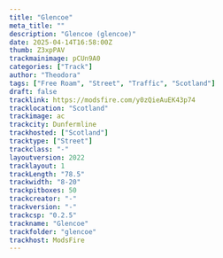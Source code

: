 ```yaml
---
title: "Glencoe"
meta_title: ""
description: "Glencoe (glencoe)"
date: 2025-04-14T16:58:00Z
thumb: Z3xpPAV
trackmainimage: pCUn9A0
categories: ["Track"]
author: "Theodora"
tags: ["Free Roam", "Street", "Traffic", "Scotland"]
draft: false
tracklink: https://modsfire.com/y0zQieAuEK43p74
tracklocation: "Scotland"
trackimage: ac
trackcity: Dunfermline
trackhosted: ["Scotland"]
tracktype: ["Street"]
trackclass: "-" 
layoutversion: 2022
tracklayout: 1
trackLength: "78.5"
trackwidth: "8-20"
trackpitboxes: 50
trackcreator: "-"
trackversion: "-"
trackcsp: "0.2.5"
trackname: "Glencoe"
trackfolder: "glencoe"
trackhost: ModsFire
---
```

